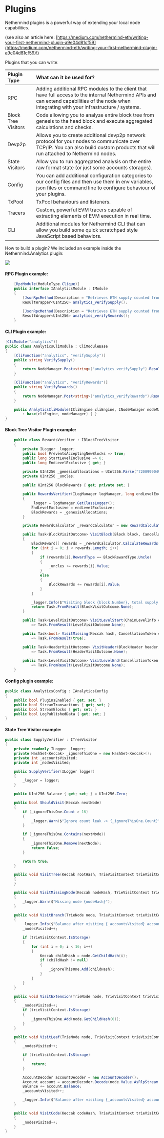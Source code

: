 # Plugins

Nethermind plugins is a powerful way of extending your local node capabilities.

\(see also an article here: [https://medium.com/nethermind-eth/writing-your-first-nethermind-plugin-a9e04d81cf59](https://medium.com/nethermind-eth/writing-your-first-nethermind-plugin-a9e04d81cf59)\)

Plugins that you can write:

| Plugin Type | What can it be used for? |
| :--- | :--- |
| RPC | Adding additional RPC modules to the client that have full access to the internal Nethermind APIs and can extend capabilities of the node when integrating with your infrastructure / systems. |
| Block Tree Visitors | Code allowing you to analyze entire block tree from genesis to the head block and execute aggregated calculations and checks. |
| Devp2p | Allows you to create additional devp2p network protocol for your nodes to communicate over TCP/IP. You can also build custom products that will run attached to Nethermind nodes. |
| State Visitors | Allow you to run aggregated analysis on the entire raw format state \(or just some accounts storages\). |
| Config | You can add additional configuration categories to our config files and then use them in env variables, json files or command line to configure behaviour of your plugins. |
| TxPool | TxPool behaviours and listeners. |
| Tracers | Custom, powerful EVM tracers capable of extracting elements of EVM execution in real time. |
| CLI | Additional modules for Nethermind CLI that can allow you build some quick scratchpad style JavaScript based behaviors. |

How to build a plugin? We included an example inside the Nethermind.Analytics plugin:

![](../.gitbook/assets/image%20%28133%29.png)

#### RPC Plugin example:

```csharp
    [RpcModule(ModuleType.Clique)]
    public interface IAnalyticsModule : IModule
    {
        [JsonRpcMethod(Description = "Retrieves ETH supply counted from state.", IsImplemented = true)]
        ResultWrapper<UInt256> analytics_verifySupply();
        
        [JsonRpcMethod(Description = "Retrieves ETH supply counted from rewards.", IsImplemented = true)]
        ResultWrapper<UInt256> analytics_verifyRewards();
    }
```

#### CLI Plugin example:

```csharp
[CliModule("analytics")]
public class AnalyticsCliModule : CliModuleBase
{
    [CliFunction("analytics", "verifySupply")]
    public string VerifySupply()
    {
        return NodeManager.Post<string>("analytics_verifySupply").Result;
    }

    [CliFunction("analytics", "verifyRewards")]
    public string VerifyRewards()
    {
        return NodeManager.Post<string>("analytics_verifyRewards").Result;
    }

    public AnalyticsCliModule(ICliEngine cliEngine, INodeManager nodeManager)
        : base(cliEngine, nodeManager) { }
}
```

#### Block Tree Visitor Plugin example:

```csharp
    public class RewardsVerifier : IBlockTreeVisitor
    {
        private ILogger _logger;
        public bool PreventsAcceptingNewBlocks => true;
        public long StartLevelInclusive => 0;
        public long EndLevelExclusive { get; }

        private UInt256 _genesisAllocations = UInt256.Parse("72009990499480000000000000");
        private UInt256 _uncles;
        
        public UInt256 BlockRewards { get; private set; }

        public RewardsVerifier(ILogManager logManager, long endLevelExclusive)
        {
            _logger = logManager.GetClassLogger();
            EndLevelExclusive = endLevelExclusive;
            BlockRewards = _genesisAllocations;
        }

        private RewardCalculator _rewardCalculator = new RewardCalculator(MainnetSpecProvider.Instance);

        public Task<BlockVisitOutcome> VisitBlock(Block block, CancellationToken cancellationToken)
        {
            BlockReward[] rewards = _rewardCalculator.CalculateRewards(block);
            for (int i = 0; i < rewards.Length; i++)
            {
                if (rewards[i].RewardType == BlockRewardType.Uncle)
                {
                    _uncles += rewards[i].Value;
                }
                else
                {
                    BlockRewards += rewards[i].Value;
                }
            }

            _logger.Info($"Visiting block {block.Number}, total supply is (genesis + miner rewards + uncle rewards) | {_genesisAllocations} + {BlockRewards} + {_uncles}");
            return Task.FromResult(BlockVisitOutcome.None);
        }

        public Task<LevelVisitOutcome> VisitLevelStart(ChainLevelInfo chainLevelInfo, CancellationToken cancellationToken)
            => Task.FromResult(LevelVisitOutcome.None);

        public Task<bool> VisitMissing(Keccak hash, CancellationToken cancellationToken)
            => Task.FromResult(true);

        public Task<HeaderVisitOutcome> VisitHeader(BlockHeader header, CancellationToken cancellationToken)
            => Task.FromResult(HeaderVisitOutcome.None);
        
        public Task<LevelVisitOutcome> VisitLevelEnd(CancellationToken cancellationToken)
            => Task.FromResult(LevelVisitOutcome.None);
    }
```

#### Config plugin example:

```csharp
public class AnalyticsConfig : IAnalyticsConfig
{
    public bool PluginsEnabled { get; set; }
    public bool StreamTransactions { get; set; }
    public bool StreamBlocks { get; set; }
    public bool LogPublishedData { get; set; }
}
```

#### State Tree Visitor example:

```csharp
public class SupplyVerifier : ITreeVisitor
{
    private readonly ILogger _logger;
    private HashSet<Keccak> _ignoreThisOne = new HashSet<Keccak>();
    private int _accountsVisited;
    private int _nodesVisited;

    public SupplyVerifier(ILogger logger)
    {
        _logger = logger;
    }

    public UInt256 Balance { get; set; } = UInt256.Zero;

    public bool ShouldVisit(Keccak nextNode)
    {
        if (_ignoreThisOne.Count > 16)
        {
            _logger.Warn($"Ignore count leak -> {_ignoreThisOne.Count}");
        }

        if (_ignoreThisOne.Contains(nextNode))
        {
            _ignoreThisOne.Remove(nextNode);
            return false;
        }

        return true;
    }

    public void VisitTree(Keccak rootHash, TrieVisitContext trieVisitContext)
    {
    }

    public void VisitMissingNode(Keccak nodeHash, TrieVisitContext trieVisitContext)
    {
        _logger.Warn($"Missing node {nodeHash}");
    }

    public void VisitBranch(TrieNode node, TrieVisitContext trieVisitContext)
    {
        _logger.Info($"Balance after visiting {_accountsVisited} accounts and {_nodesVisited} nodes: {Balance}");
        _nodesVisited++;

        if (trieVisitContext.IsStorage)
        {
            for (int i = 0; i < 16; i++)
            {
                Keccak childHash = node.GetChildHash(i);
                if (childHash != null)
                {
                    _ignoreThisOne.Add(childHash);
                }
            }
        }
    }

    public void VisitExtension(TrieNode node, TrieVisitContext trieVisitContext)
    {
        _nodesVisited++;
        if (trieVisitContext.IsStorage)
        {
            _ignoreThisOne.Add(node.GetChildHash(0));
        }
    }

    public void VisitLeaf(TrieNode node, TrieVisitContext trieVisitContext, byte[] value = null)
    {
        _nodesVisited++;

        if (trieVisitContext.IsStorage)
        {
            return;
        }

        AccountDecoder accountDecoder = new AccountDecoder();
        Account account = accountDecoder.Decode(node.Value.AsRlpStream());
        Balance += account.Balance;
        _accountsVisited++;

        _logger.Info($"Balance after visiting {_accountsVisited} accounts and {_nodesVisited} nodes: {Balance}");
    }

    public void VisitCode(Keccak codeHash, TrieVisitContext trieVisitContext)
    {
        _nodesVisited++;
    }
}
```

